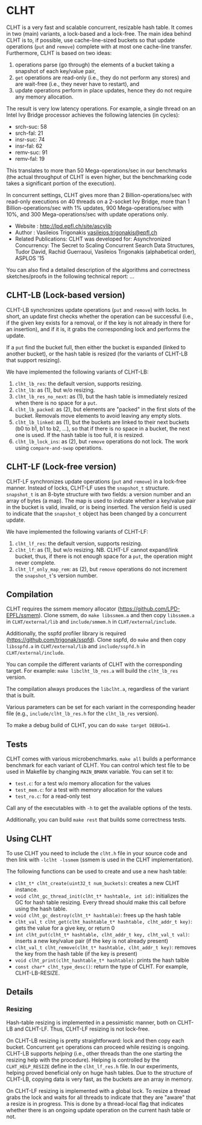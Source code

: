 CLHT
====

CLHT is a very fast and scalable concurrent, resizable hash table. It comes in two (main) variants, a lock-based and a lock-free.
The main idea behind CLHT is to, if possible, use cache-line-sized buckets so that update operations (`put` and `remove`) complete with at most one cache-line transfer. Furthermore, CLHT is based on two ideas:
  1. operations parse (go through) the elements of a bucket taking a snapshot of each key/value pair,
  2. `get` operations are read-only (i.e., they do not perform any stores) and are wait-free (i.e., they never have to restart), and 
  2. update operations perform in place updates, hence they do not require any memory allocation.

The result is very low latency operations. For example, a single thread on an Intel Ivy Bridge processor achieves the following latencies (in cycles):
  * srch-suc: 58
  * srch-fal: 21
  * insr-suc: 74
  * insr-fal: 62
  * remv-suc: 91
  * remv-fal: 19

This translates to more than 50 Mega-operations/sec in our benchmarks (the actual throughput of CLHT is even higher, but the benchmarking code takes a significant portion of the execution).

In concurrent settings, CLHT gives more than 2 Billion-operations/sec with read-only executions on 40 threads on a 2-socket Ivy Bridge, more than 1 Billion-operations/sec with 1% updates, 900 Mega-operations/sec with 10%, and 300 Mega-operations/sec with update operations only.


* Website             : http://lpd.epfl.ch/site/ascylib
* Author              : Vasileios Trigonakis <vasileios.trigonakis@epfl.ch>
* Related Publications: CLHT was developed for:
  Asynchronized Concurrency: The Secret to Scaling Concurrent Search Data Structures,
  Tudor David, Rachid Guerraoui, Vasileios Trigonakis (alphabetical order),
  ASPLOS '15

You can also find a detailed description of the algorithms and correctness sketches/proofs in the following technical report: ...

CLHT-LB (Lock-based version)
----------------------------

CLHT-LB synchronizes update operations (`put` and `remove`) with locks. In short, an update first checks whether the operation can be successful (i.e., if the given key exists for a removal, or if the key is not already in there for an insertion), and if it is, it grabs the corresponding lock and performs the update.

If a `put` find the bucket full, then either the bucket is expanded (linked to another bucket), or the hash table is resized (for the variants of CLHT-LB that support resizing).

We have implemented the following variants of CLHT-LB:
  1. `clht_lb_res`: the default version, supports resizing. 
  2. `clht_lb`: as (1), but w/o resizing.
  3. `clht_lb_res_no_next`: as (1), but the hash table is immediately resized when there is no space for a `put`.
  4. `clht_lb_packed`: as (2), but elements are "packed" in the first slots of the bucket. Removals move elements to avoid leaving any empty slots.
  5. `clht_lb_linked`: as (1), but the buckets are linked to their next buckets (b0 to b1, b1 to b2, ...), so that if there is no space in a bucket, the next one is used. If the hash table is too full, it is resized.
  6. `clht_lb_lock_ins`: as (2), but `remove` operations do not lock. The work using `compare-and-swap` operations.

CLHT-LF (Lock-free version)
---------------------------

CLHT-LF synchronizes update operations (`put` and `remove`) in a lock-free manner. Instead of locks, CLHT-LF uses the `snapshot_t` structure. `snapshot_t` is an 8-byte structure with two fields: a version number and an array of bytes (a map). The map is used to indicate whether a key/value pair in the bucket is valid, invalid, or is being inserted. The version field is used to indicate that the `snapshot_t` object has been changed by a concurrent update.

We have implemented the following variants of CLHT-LF:
  1. `clht_lf_res`: the default version, supports resizing.
  2. `clht_lf`: as (1), but w/o resizing. NB. CLHT-LF cannot expand/link bucket, thus, if there is not enough space for a `put`, the operation might never complete.
  3. `clht_lf_only_map_rem`: as (2), but `remove` operations do not increment the `snapshot_t`'s version number.


Compilation
-----------

CLHT requires the ssmem memory allocator (https://github.com/LPD-EPFL/ssmem).
Clone ssmem, do `make libssmem.a` and then copy `libssmem.a` in `CLHT/external/lib` and `include/smmem.h` in `CLHT/external/include`.

Additionally, the sspfd profiler library is required (https://github.com/trigonak/sspfd).
Clone sspfd, do `make` and then copy `libsspfd.a` in `CLHT/external/lib` and `include/sspfd.h` in `CLHT/external/include`.

You can compile the different variants of CLHT with the corresponding target. For example:
`make libclht_lb_res.a` will build the `clht_lb_res` version.

The compilation always produces the `libclht.a`, regardless of the variant that is built.

Various parameters can be set for each variant in the corresponding header file (e.g., `include/clht_lb_res.h` for the `clht_lb_res` version).

To make a debug build of CLHT, you can do `make target DEBUG=1`.

Tests
-----

CLHT comes with various microbenchmarks. `make all` builds a performance benchmark for each variant of CLHT.
You can control which test file to be used in Makefile by changing `MAIN_BMARK` variable.
You can set it to:
  * `test.c`: for a test w/o memory allocation for the values
  * `test_mem.c`: for a test with memory allocation for the values
  * `test_ro.c`: for a read-only test
  
Call any of the executables with `-h` to get the available options of the tests.

Additionally, you can build `make rest` that builds some correctness tests.


Using CLHT
----------

To use CLHT you need to include the `clht.h` file in your source code and then link with `-lclht -lssmem` (ssmem is used in the CLHT implementation).

The following functions can be used to create and use a new hash table:
  * `clht_t* clht_create(uint32_t num_buckets)`: creates a new CLHT instance.
  * `void clht_gc_thread_init(clht_t* hashtable, int id)`: initializes the GC for hash table resizing. Every thread should make this call before using the hash table.
  * `void clht_gc_destroy(clht_t* hashtable)`: frees up the hash table
  * `clht_val_t clht_get(clht_hashtable_t* hashtable, clht_addr_t key)`: gets the value for a give key, or return 0
  * `int clht_put(clht_t* hashtable, clht_addr_t key, clht_val_t val)`: inserts a new key/value pair (if the key is not already present)
  * `clht_val_t clht_remove(clht_t* hashtable, clht_addr_t key)`: removes the key from the hash table (if the key is present)
  * `void clht_print(clht_hashtable_t* hashtable)`: prints the hash talble
  * `const char* clht_type_desc()`: return the type of CLHT. For example, CLHT-LB-RESIZE.


Details
-------

### Resizing  

Hash-table resizing is implemented in a pessimistic manner, both on CLHT-LB and CLHT-LF. Thus, CLHT-LF resizing is not lock-free.

On CLHT-LB resizing is pretty straightforward: lock and then copy each bucket. Concurrent `get` operations can proceed while resizing is ongoing. CLHT-LB supports *helping* (i.e., other threads than the one starting the resizing help with the procedure). Helping is controlled by the `CLHT_HELP_RESIZE` define in the `clht_lf_res.h` file. In our experiments, helping proved beneficial only on huge hash tables. Due to the structure of CLHT-LB, copying data is very fast, as the buckets are an array in memory.

On CLHT-LF resizing is implemented with a global lock. To resize a thread grabs the lock and waits for all threads to indicate that they are "aware" that a resize is in progress. This is done by a thread-local flag that indicates whether there is an ongoing update operation on the current hash table or not.
